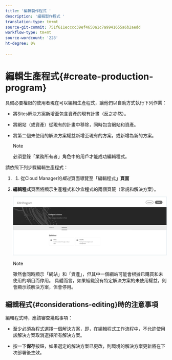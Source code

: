 ```yaml
---
title: '編輯製作程式 '
description: '編輯製作程式 '
translation-type: tm+mt
source-git-commit: 751f611ecccc39ef4650a1c7a9941655a6b2aedd
workflow-type: tm+mt
source-wordcount: '228'
ht-degree: 0%

---
```



# 編輯生產程式{#create-production-program}

具備必要權限的使用者現在可以編輯生產程式，讓他們以自助方式執行下列作業：

* 將Sites解決方案新增至包含資產的現有計畫（反之亦然）。
* 將網站（或資產）從現有的計畫中移除，同時包含網站和資產。
* 將第二個未使用的解決方案權益新增至現有的方案，或新增為新的方案。

   >[!NOTE]
   >必須登錄「業務所有者」角色中的用戶才能成功編輯程式。

請依照下列步驟編輯生產程式：

1. 
   1. 從Cloud Manager的&#x200B;*概述*&#x200B;頁面導覽至「編輯程式&#x200B;**」頁面**

1. **編輯程式**&#x200B;頁面將顯示生產程式和沙盒程式的兩個頁籤（常規和解決方案）。

   ![](assets/edit-program.png)

   >[!NOTE]
   >雖然會同時顯示「網站」和「資產」，但其中一個網站可能會根據已購買和未使用的項目而停用。 具體而言，如果組織沒有特定解決方案的未使用權益，則會顯示該解決方案，但會停用。

## 編輯程式{#considerations-editing}時的注意事項

編輯程式時，應該審查幾點事項：

* 至少必須為程式選擇一個解決方案，即，在編輯程式工作流程中，不允許使用該解決方案取消選擇所有解決方案。

* 按一下&#x200B;**保存**&#x200B;按鈕，如果選定的解決方案已更改，則環境的解決方案更新將在下次部署後生效。